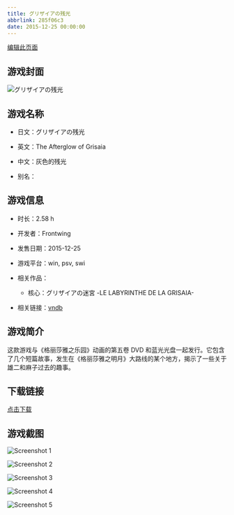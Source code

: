 ```yaml
---
title: グリザイアの残光
abbrlink: 285f06c3
date: 2015-12-25 00:00:00
---
```

[编辑此页面](https://github.com/ACG-3/ADV3-source/blob/main/source/_posts/%E3%82%B0%E3%83%AA%E3%82%B6%E3%82%A4%E3%82%A2%E3%81%AE%E6%AE%8B%E5%85%89.md)

## 游戏封面

![グリザイアの残光](https://pan.timero.xyz/d/onedrive/img_lib_001/%E3%82%B0%E3%83%AA%E3%82%B6%E3%82%A4%E3%82%A2%E3%81%AE%E6%AE%8B%E5%85%89_cover.avif)


## 游戏名称

- 日文：グリザイアの残光
- 英文：The Afterglow of Grisaia
- 中文：灰色的残光

- 别名：


## 游戏信息

- 时长：2.58 h
- 开发者：Frontwing
- 发售日期：2015-12-25
- 游戏平台：win, psv, swi
- 相关作品：
   - 核心：グリザイアの迷宮 -LE LABYRINTHE DE LA GRISAIA-

- 相关链接：[vndb](https://vndb.org/v18831)


## 游戏简介

这款游戏与《格丽莎雅之乐园》动画的第五卷 DVD 和蓝光光盘一起发行。它包含了几个短篇故事，发生在《格丽莎雅之明月》大路线的某个地方，揭示了一些关于雄二和麻子过去的趣事。


## 下载链接

[点击下载](https://pan.timero.xyz/onedrive/adv_lib_001/%E3%82%B0%E3%83%AA%E3%82%B6%E3%82%A4%E3%82%A2%E3%81%AE%E6%AE%8B%E5%85%89)


## 游戏截图


![Screenshot 1](https://pan.timero.xyz/d/onedrive/img_lib_001/%E3%82%B0%E3%83%AA%E3%82%B6%E3%82%A4%E3%82%A2%E3%81%AE%E6%AE%8B%E5%85%89_Screenshot_1.avif)

![Screenshot 2](https://pan.timero.xyz/d/onedrive/img_lib_001/%E3%82%B0%E3%83%AA%E3%82%B6%E3%82%A4%E3%82%A2%E3%81%AE%E6%AE%8B%E5%85%89_Screenshot_2.avif)

![Screenshot 3](https://pan.timero.xyz/d/onedrive/img_lib_001/%E3%82%B0%E3%83%AA%E3%82%B6%E3%82%A4%E3%82%A2%E3%81%AE%E6%AE%8B%E5%85%89_Screenshot_3.avif)

![Screenshot 4](https://pan.timero.xyz/d/onedrive/img_lib_001/%E3%82%B0%E3%83%AA%E3%82%B6%E3%82%A4%E3%82%A2%E3%81%AE%E6%AE%8B%E5%85%89_Screenshot_4.avif)

![Screenshot 5](https://pan.timero.xyz/d/onedrive/img_lib_001/%E3%82%B0%E3%83%AA%E3%82%B6%E3%82%A4%E3%82%A2%E3%81%AE%E6%AE%8B%E5%85%89_Screenshot_5.avif)

